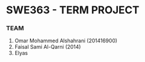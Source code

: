 # SWE363 - TERM PROJECT

### TEAM

1. Omar Mohammed Alshahrani (201416900)
2. Faisal Sami Al-Qarni (2014)
3. Elyas
